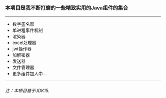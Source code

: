 ### 本项目是我不断打磨的一些精致实用的Java组件的集合
---
- 数字签名器
- 单进程事件机制
- 渲染器
- excel处理器
- jwt操作器
- 加解密器
- 发送器
- 文件管理器
- 更多组件加入中...
---
###### 注：本项目基于JDK15.